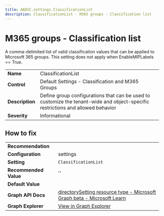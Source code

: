 ```yaml
---
title: AADSC.settings.ClassificationList
description: ClassificationList - M365 groups - Classification list
---
```


# M365 groups - Classification list

A comma-delimited list of valid classification values that can be applied to Microsoft 365 groups. This setting does not apply when EnableMIPLabels == True.

| | |
|-|-|
| **Name** | ClassificationList |
| **Control** | Default Settings - Classification and M365 Groups |
| **Description** | Define group configurations that can be used to customize the tenant-wide and object-specific restrictions and allowed behavior |
| **Severity** | Informational |



## How to fix
| | |
|-|-|
| **Recommendation** |  |
| **Configuration** | settings |
| **Setting** | `ClassificationList` |
| **Recommended Value** | '' |
| **Default Value** |  |
| **Graph API Docs** | [directorySetting resource type - Microsoft Graph beta - Microsoft Learn](https://learn.microsoft.com/en-us/graph/api/resources/directorysetting) |
| **Graph Explorer** | [View in Graph Explorer](https://developer.microsoft.com/en-us/graph/graph-explorer?request=settings&method=GET&version=beta&GraphUrl=https://graph.microsoft.com) |


